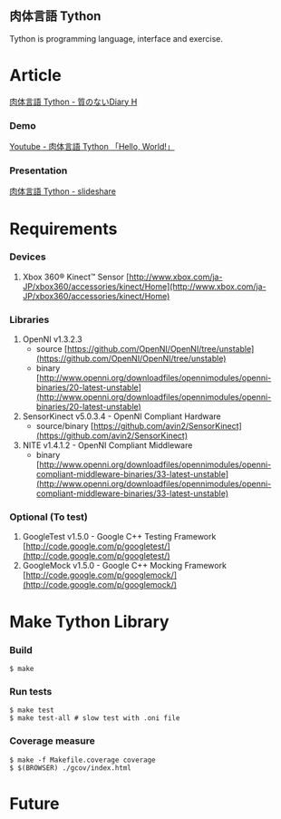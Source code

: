 肉体言語 Tython
------------------

Tython is programming language, interface and exercise.

Article
=========

[肉体言語 Tython - 質のないDiary H](http://d.hatena.ne.jp/gongoZ/20110514/1305372647)

### Demo
[Youtube - 肉体言語 Tython 「Hello, World!」](http://www.youtube.com/watch?v=4iSzg9bOtCY)

### Presentation
[肉体言語 Tython - slideshare](http://www.slideshare.net/gongoZ/tython-7953587)

Requirements
================

### Devices

1. Xbox 360® Kinect™ Sensor [http://www.xbox.com/ja-JP/xbox360/accessories/kinect/Home](http://www.xbox.com/ja-JP/xbox360/accessories/kinect/Home)

### Libraries

1. OpenNI v1.3.2.3
   * source [https://github.com/OpenNI/OpenNI/tree/unstable](https://github.com/OpenNI/OpenNI/tree/unstable)
   * binary [http://www.openni.org/downloadfiles/opennimodules/openni-binaries/20-latest-unstable](http://www.openni.org/downloadfiles/opennimodules/openni-binaries/20-latest-unstable)
2. SensorKinect v5.0.3.4 - OpenNI Compliant Hardware
   * source/binary [https://github.com/avin2/SensorKinect](https://github.com/avin2/SensorKinect)
3. NITE v1.4.1.2 - OpenNI Compliant Middleware 
   * binary [http://www.openni.org/downloadfiles/opennimodules/openni-compliant-middleware-binaries/33-latest-unstable](http://www.openni.org/downloadfiles/opennimodules/openni-compliant-middleware-binaries/33-latest-unstable)

### Optional (To test)

 1. GoogleTest v1.5.0 - Google C++ Testing Framework
    [http://code.google.com/p/googletest/](http://code.google.com/p/googletest/)
 2. GoogleMock v1.5.0 - Google C++ Mocking Framework
    [http://code.google.com/p/googlemock/](http://code.google.com/p/googlemock/)

Make Tython Library
====================

### Build

    $ make

### Run tests

    $ make test
    $ make test-all # slow test with .oni file

### Coverage measure

    $ make -f Makefile.coverage coverage
    $ $(BROWSER) ./gcov/index.html
   

Future
=========


